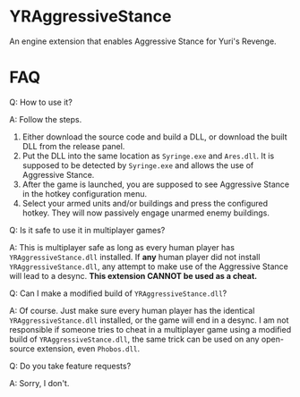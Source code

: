 # YRAggressiveStance
An engine extension that enables Aggressive Stance for Yuri's Revenge.

# FAQ

Q: How to use it?

A: Follow the steps.
1. Either download the source code and build a DLL, or download the built DLL from the release panel.
2. Put the DLL into the same location as `Syringe.exe` and `Ares.dll`. It is supposed to be detected by `Syringe.exe` and allows the use of Aggressive Stance.
3. After the game is launched, you are supposed to see Aggressive Stance in the hotkey configuration menu.
4. Select your armed units and/or buildings and press the configured hotkey. They will now passively engage unarmed enemy buildings.

Q: Is it safe to use it in multiplayer games?

A: This is multiplayer safe as long as every human player has `YRAggressiveStance.dll` installed. If **any** human player did not install `YRAggressiveStance.dll`, any attempt to make use of the Aggressive Stance will lead to a desync. **This extension CANNOT be used as a cheat.**

Q: Can I make a modified build of `YRAggressiveStance.dll`?

A: Of course. Just make sure every human player has the identical `YRAggressiveStance.dll` installed, or the game will end in a desync. I am not responsible if someone tries to cheat in a multiplayer game using a modified build of `YRAggressiveStance.dll`, the same trick can be used on any open-source extension, even `Phobos.dll`.

Q: Do you take feature requests?

A: Sorry, I don't.
